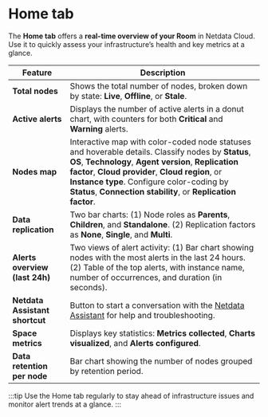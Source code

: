 # Home tab

The **Home tab** offers a **real-time overview of your Room** in Netdata Cloud. Use it to quickly assess your infrastructure’s health and key metrics at a glance.

| Feature                    | Description                                                                                                                                                       |
|-----------------------------|-------------------------------------------------------------------------------------------------------------------------------------------------------------------|
| **Total nodes**             | Shows the total number of nodes, broken down by state: **Live**, **Offline**, or **Stale**.                                                                        |
| **Active alerts**           | Displays the number of active alerts in a donut chart, with counters for both **Critical** and **Warning** alerts.                                                  |
| **Nodes map**               | Interactive map with color-coded node statuses and hoverable details. Classify nodes by **Status**, **OS**, **Technology**, **Agent version**, **Replication factor**, **Cloud provider**, **Cloud region**, or **Instance type**. Configure color-coding by **Status**, **Connection stability**, or **Replication factor**. |
| **Data replication**        | Two bar charts: (1) Node roles as **Parents**, **Children**, and **Standalone**. (2) Replication factors as **None**, **Single**, and **Multi**.                    |
| **Alerts overview (last 24h)** | Two views of alert activity: (1) Bar chart showing nodes with the most alerts in the last 24 hours. (2) Table of the top alerts, with instance name, number of occurrences, and duration (in seconds). |
| **Netdata Assistant shortcut** | Button to start a conversation with the [Netdata Assistant](https://github.com/netdata/netdata/edit/master/docs/netdata-assistant.md) for help and troubleshooting. |
| **Space metrics**           | Displays key statistics: **Metrics collected**, **Charts visualized**, and **Alerts configured**.                                                                  |
| **Data retention per node**  | Bar chart showing the number of nodes grouped by retention period.                                                                                                |

:::tip
Use the Home tab regularly to stay ahead of infrastructure issues and monitor alert trends at a glance.
:::